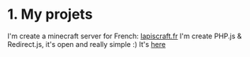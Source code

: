# 1. My projets
I'm create a minecraft server for French: [lapiscraft.fr](https://www.lapiscraft.fr)
I'm create PHP.js & Redirect.js, it's open and really simple :) It's [here](https://github.com/SkinDePewDiePie/skindepewdiepie.github.io/)
